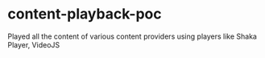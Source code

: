 # content-playback-poc
Played all the content of various content providers using players like Shaka Player, VideoJS
